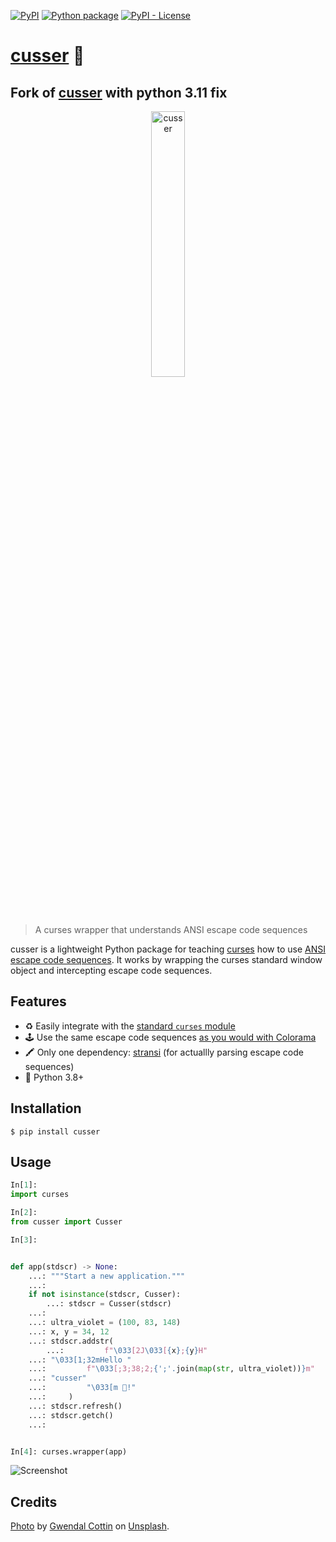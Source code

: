 [![PyPI](https://img.shields.io/pypi/v/cusser)](https://pypi.org/project/cusser/)
[![Python package](https://github.com/getcuia/cusser/actions/workflows/python-package.yml/badge.svg)](https://github.com/getcuia/cusser/actions/workflows/python-package.yml)
[![PyPI - License](https://img.shields.io/pypi/l/cusser)](https://github.com/getcuia/cusser/blob/main/LICENSE)

# [cusser](https://github.com/getcuia/cusser#readme) 🤬

## Fork of [cusser](https://github.com/getcuia/cusser#readme) with python 3.11 fix

<div align="center">
    <img class="hero" src="https://github.com/getcuia/cusser/raw/main/banner.jpg" alt="cusser" width="33%" />
</div>

> A curses wrapper that understands ANSI escape code sequences

cusser is a lightweight Python package for teaching
[curses](https://docs.python.org/3/library/curses.html) how to use
[ANSI escape code sequences](https://en.wikipedia.org/wiki/ANSI_escape_code). It
works by wrapping the curses standard window object and intercepting escape code
sequences.

## Features

- ♻️ Easily integrate with the
  [standard `curses` module](https://docs.python.org/3/library/curses.html)
- 🕹️ Use the same escape code sequences
  [as you would with Colorama](https://github.com/tartley/colorama#recognised-ansi-sequences)
- 🖍️ Only one dependency: [stransi](https://github.com/getcuia/stransi) (for
  actuallly parsing escape code sequences)
- 🐍 Python 3.8+

## Installation

```console
$ pip install cusser
```

## Usage

```python
In[1]:
import curses

In[2]:
from cusser import Cusser

In[3]:


def app(stdscr) -> None:
    ...: """Start a new application."""
    ...:
    if not isinstance(stdscr, Cusser):
        ...: stdscr = Cusser(stdscr)
    ...:
    ...: ultra_violet = (100, 83, 148)
    ...: x, y = 34, 12
    ...: stdscr.addstr(
        ...:         f"\033[2J\033[{x};{y}H"
    ...: "\033[1;32mHello "
    ...:         f"\033[;3;38;2;{';'.join(map(str, ultra_violet))}m"
    ...: "cusser"
    ...:         "\033[m 🤬!"
    ...:     )
    ...: stdscr.refresh()
    ...: stdscr.getch()
    ...:


In[4]: curses.wrapper(app)

```

![Screenshot](https://github.com/getcuia/cusser/raw/main/screenshot.png)

## Credits

[Photo](https://github.com/getcuia/cusser/raw/main/banner.jpg) by
[Gwendal Cottin](https://unsplash.com/@gwendal?utm_source=unsplash&utm_medium=referral&utm_content=creditCopyText)
on
[Unsplash](https://unsplash.com/?utm_source=unsplash&utm_medium=referral&utm_content=creditCopyText).
